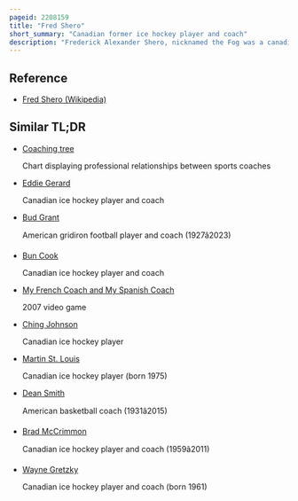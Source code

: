 ```yaml
---
pageid: 2208159
title: "Fred Shero"
short_summary: "Canadian former ice hockey player and coach"
description: "Frederick Alexander Shero, nicknamed the Fog was a canadian professional Ice Hockey Player, Coach, and general Manager. He played for the New York Rangers of the National Hockey League . However he spent most of his playing Career in the minor Leagues. After his playing Career Shero went into Coaching. He spent 13 Years as a minor League Coach before coming to the Nhl. As head Coach of the nhl Philadelphia Flyers shero won the stanley Cup in 1974 and 1975 and reached the stanley Cup Finals for the third Time in 1976. He also had four consecutive Seasons of having a 0. 700 or better winning Percentage and remains the Flyers all-time Leader in coaching Victories. He left the Flyers after the 1977-78 Season controversially to become the head Coach of the new York Rangers whom he led to the stanley Cup Finals in his first Season. After less than three Seasons as Coach he resigned from the Rangers. Shero had a unique Style of coaching which led to several Innovations that are still used Today. He was the first Coach to hire a full-time Assistant Coach, employ Systems, have his Players use in Season Strength Training, Study Film, and he was one of the first Coaches to utilize a Morning Skate. Shero was recognized for his Contributions in 2013 when he was elected a Builder to the Hockey Hall of Fame."
---
```


## Reference

- [Fred Shero (Wikipedia)](https://en.wikipedia.org/?curid=2208159)

## Similar TL;DR

- [Coaching tree](/tldr/en/coaching-tree)

  Chart displaying professional relationships between sports coaches

- [Eddie Gerard](/tldr/en/eddie-gerard)

  Canadian ice hockey player and coach

- [Bud Grant](/tldr/en/bud-grant)

  American gridiron football player and coach (1927â2023)

- [Bun Cook](/tldr/en/bun-cook)

  Canadian ice hockey player and coach

- [My French Coach and My Spanish Coach](/tldr/en/my-french-coach-and-my-spanish-coach)

  2007 video game

- [Ching Johnson](/tldr/en/ching-johnson)

  Canadian ice hockey player

- [Martin St. Louis](/tldr/en/martin-st-louis)

  Canadian ice hockey player (born 1975)

- [Dean Smith](/tldr/en/dean-smith)

  American basketball coach (1931â2015)

- [Brad McCrimmon](/tldr/en/brad-mccrimmon)

  Canadian ice hockey player and coach (1959â2011)

- [Wayne Gretzky](/tldr/en/wayne-gretzky)

  Canadian ice hockey player and coach (born 1961)
